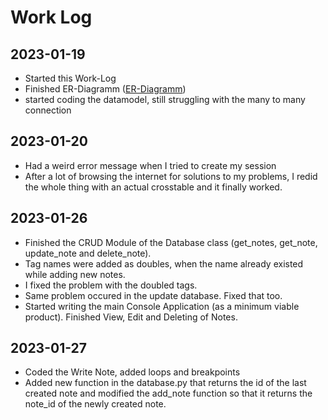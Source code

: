 # Work Log
## 2023-01-19

- Started this Work-Log
- Finished ER-Diagramm ([ER-Diagramm](ER-Diagramm_NotesApp.png))
- started coding the datamodel, still struggling with the many to many connection

## 2023-01-20

- Had a weird error message when I tried to create my session
- After a lot of browsing the internet for solutions to my problems, I redid the whole thing with an actual crosstable and it finally worked.

## 2023-01-26

- Finished the CRUD Module of the Database class (get_notes, get_note, update_note and delete_note). 
- Tag names were added as doubles, when the name already existed while adding new notes.
- I fixed the problem with the doubled tags.
- Same problem occured in the update database. Fixed that too.
- Started writing the main Console Application (as a minimum viable product). Finished View, Edit and Deleting of Notes.

## 2023-01-27
- Coded the Write Note, added loops and breakpoints
- Added new function in the database.py that returns the id of the last created note and modified the add_note function so that it returns the note_id of the newly created note.
